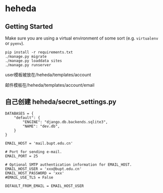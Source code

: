# heheda

## Getting Started

Make sure you are using a virtual environment of some sort (e.g. `virtualenv` or
`pyenv`).

```
pip install -r requirements.txt
./manage.py migrate
./manage.py loaddata sites
./manage.py runserver
```
user模板被放在/heheda/templates/account

邮件模板在/heheda/templates/account/email




## 自己创建 heheda/secret_settings.py ##

```
DATABASES = {
    "default": {
        "ENGINE": "django.db.backends.sqlite3",
        "NAME": "dev.db",
    }
}

EMAIL_HOST = 'mail.bupt.edu.cn'

# Port for sending e-mail.
EMAIL_PORT = 25

# Optional SMTP authentication information for EMAIL_HOST.
EMAIL_HOST_USER = 'xxx@bupt.edu.cn'
EMAIL_HOST_PASSWORD = 'xxx'
#EMAIL_USE_TLS = False 

DEFAULT_FROM_EMAIL = EMAIL_HOST_USER
```
